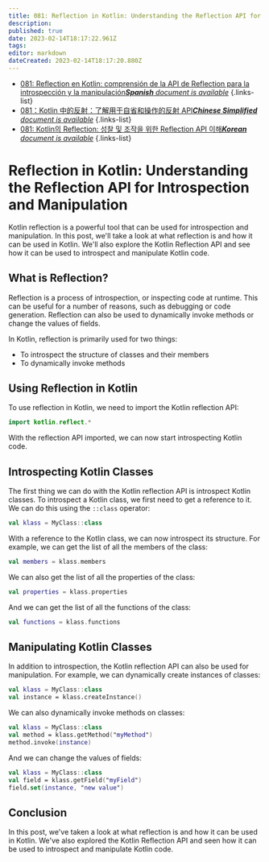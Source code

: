 ```yaml
---
title: 081: Reflection in Kotlin: Understanding the Reflection API for Introspection and Manipulation
description: 
published: true
date: 2023-02-14T18:17:22.961Z
tags: 
editor: markdown
dateCreated: 2023-02-14T18:17:20.880Z
---
```


- [081: Reflection en Kotlin: comprensión de la API de Reflection para la introspección y la manipulación***Spanish** document is available*](/es/Knowledge-base/Kotlin/Learning/081-reflection-in-kotlin-understanding-the-reflection-api-for-introspection-and-manipulation)
{.links-list}
- [081：Kotlin 中的反射：了解用于自省和操作的反射 API***Chinese Simplified** document is available*](/zh/Knowledge-base/Kotlin/Learning/081-reflection-in-kotlin-understanding-the-reflection-api-for-introspection-and-manipulation)
{.links-list}
- [081: Kotlin의 Reflection: 성찰 및 조작을 위한 Reflection API 이해***Korean** document is available*](/ko/Knowledge-base/Kotlin/Learning/081-reflection-in-kotlin-understanding-the-reflection-api-for-introspection-and-manipulation)
{.links-list}


# Reflection in Kotlin: Understanding the Reflection API for Introspection and Manipulation

Kotlin reflection is a powerful tool that can be used for introspection and manipulation. In this post, we'll take a look at what reflection is and how it can be used in Kotlin. We'll also explore the Kotlin Reflection API and see how it can be used to introspect and manipulate Kotlin code.

## What is Reflection?

Reflection is a process of introspection, or inspecting code at runtime. This can be useful for a number of reasons, such as debugging or code generation. Reflection can also be used to dynamically invoke methods or change the values of fields.

In Kotlin, reflection is primarily used for two things:

* To introspect the structure of classes and their members
* To dynamically invoke methods

## Using Reflection in Kotlin

To use reflection in Kotlin, we need to import the Kotlin reflection API:

```kotlin
import kotlin.reflect.*
```

With the reflection API imported, we can now start introspecting Kotlin code.

## Introspecting Kotlin Classes

The first thing we can do with the Kotlin reflection API is introspect Kotlin classes. To introspect a Kotlin class, we first need to get a reference to it. We can do this using the `::class` operator:

```kotlin
val klass = MyClass::class
```

With a reference to the Kotlin class, we can now introspect its structure. For example, we can get the list of all the members of the class:

```kotlin
val members = klass.members
```

We can also get the list of all the properties of the class:

```kotlin
val properties = klass.properties
```

And we can get the list of all the functions of the class:

```kotlin
val functions = klass.functions
```

## Manipulating Kotlin Classes

In addition to introspection, the Kotlin reflection API can also be used for manipulation. For example, we can dynamically create instances of classes:

```kotlin
val klass = MyClass::class
val instance = klass.createInstance()
```

We can also dynamically invoke methods on classes:

```kotlin
val klass = MyClass::class
val method = klass.getMethod("myMethod")
method.invoke(instance)
```

And we can change the values of fields:

```kotlin
val klass = MyClass::class
val field = klass.getField("myField")
field.set(instance, "new value")
```

## Conclusion

In this post, we've taken a look at what reflection is and how it can be used in Kotlin. We've also explored the Kotlin Reflection API and seen how it can be used to introspect and manipulate Kotlin code.